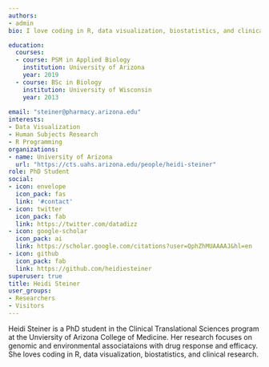 ```yaml
---
authors:
- admin
bio: I love coding in R, data visualization, biostatistics, and clinical research. 

education:
  courses:
  - course: PSM in Applied Biology
    institution: University of Arizona
    year: 2019
  - course: BSc in Biology
    institution: University of Wisconsin
    year: 2013
    
email: "steiner@pharmacy.arizona.edu"
interests:
- Data Visualization
- Human Subjects Research
- R Programming
organizations:
- name: University of Arizona
  url: "https://cts.uahs.arizona.edu/people/heidi-steiner"
role: PhD Student
social:
- icon: envelope
  icon_pack: fas
  link: '#contact'
- icon: twitter
  icon_pack: fab
  link: https://twitter.com/datadizz
- icon: google-scholar
  icon_pack: ai
  link: https://scholar.google.com/citations?user=QphZhMUAAAAJ&hl=en
- icon: github
  icon_pack: fab
  link: https://github.com/heidiesteiner
superuser: true
title: Heidi Steiner
user_groups:
- Researchers
- Visitors
---
```


Heidi Steiner is a PhD student in the Clinical Translational Sciences program at the Unviersity of Arizona College of Medicine. Her research focuses on genomic and environmental associataions with drug response and efficacy. She loves coding in R, data visualization, biostatistics, and clinical research. 

